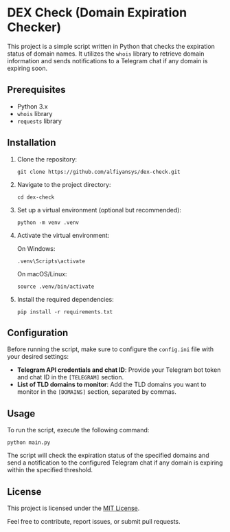 # DEX Check (Domain Expiration Checker)

This project is a simple script written in Python that checks the expiration status of domain names. It utilizes the `whois` library to retrieve domain information and sends notifications to a Telegram chat if any domain is expiring soon.

## Prerequisites

- Python 3.x
- `whois` library
- `requests` library

## Installation

1. Clone the repository:

    ```shell
    git clone https://github.com/alfiyansys/dex-check.git
    ```

2. Navigate to the project directory:

    ```shell
    cd dex-check
    ```

3. Set up a virtual environment (optional but recommended):

    ```shell
    python -m venv .venv
    ```

4. Activate the virtual environment:

    On Windows:
    ```shell
    .venv\Scripts\activate
    ```

    On macOS/Linux:
    ```shell
    source .venv/bin/activate
    ```

5. Install the required dependencies:

    ```shell
    pip install -r requirements.txt
    ```

## Configuration

Before running the script, make sure to configure the `config.ini` file with your desired settings:

- **Telegram API credentials and chat ID**: Provide your Telegram bot token and chat ID in the `[TELEGRAM]` section.
- **List of TLD domains to monitor**: Add the TLD domains you want to monitor in the `[DOMAINS]` section, separated by commas.

## Usage

To run the script, execute the following command:

```shell
python main.py
```

The script will check the expiration status of the specified domains and send a notification to the configured Telegram chat if any domain is expiring within the specified threshold.

## License

This project is licensed under the [MIT License](LICENSE).

Feel free to contribute, report issues, or submit pull requests.